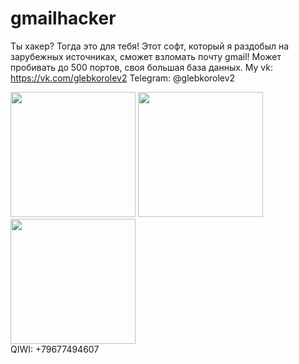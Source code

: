 # gmailhacker
Ты хакер? Тогда это для тебя! Этот софт, который я раздобыл на зарубежных источниках, сможет взломать почту gmail! Может пробивать до 500 портов, своя большая база данных. My vk: https://vk.com/glebkorolev2 Telegram: @glebkorolev2

<img src="https://user-images.githubusercontent.com/58464440/111288358-24a3f880-8655-11eb-8ecd-e5562ce4eb5c.gif" width="200" />                     <img src="https://user-images.githubusercontent.com/58464440/111288358-24a3f880-8655-11eb-8ecd-e5562ce4eb5c.gif" width="200" />                        <img src="https://user-images.githubusercontent.com/58464440/111288358-24a3f880-8655-11eb-8ecd-e5562ce4eb5c.gif" width="200" />  
                        QIWI: +79677494607
                        
